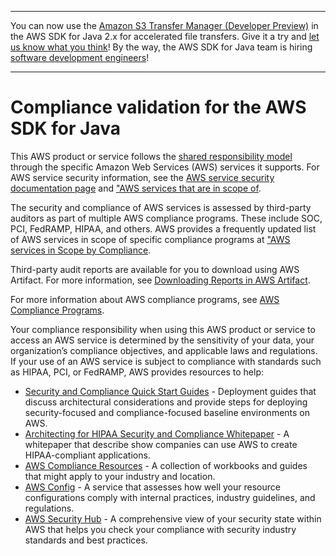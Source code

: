 --------

You can now use the [Amazon S3 Transfer Manager \(Developer Preview\)](https://bit.ly/2WQebiP) in the AWS SDK for Java 2\.x for accelerated file transfers\. Give it a try and [let us know what you think](https://bit.ly/3zT1YYM)\! By the way, the AWS SDK for Java team is hiring [software development engineers](https://github.com/aws/aws-sdk-java-v2/issues/3156)\!

--------

# Compliance validation for the AWS SDK for Java<a name="security-compliance-validation"></a>

This AWS product or service follows the [shared responsibility model](http://aws.amazon.com/compliance/shared-responsibility-model/) through the specific Amazon Web Services \(AWS\) services it supports\. For AWS service security information, see the [AWS service security documentation page](http://docs.aws.amazon.com/security/?id=docs_gateway#aws-security) and ["AWS services that are in scope of](http://aws.amazon.com/compliance/services-in-scope/)\.

The security and compliance of AWS services is assessed by third\-party auditors as part of multiple AWS compliance programs\. These include SOC, PCI, FedRAMP, HIPAA, and others\. AWS provides a frequently updated list of AWS services in scope of specific compliance programs at ["AWS services in Scope by Compliance](http://aws.amazon.com/compliance/services-in-scope/)\.

Third\-party audit reports are available for you to download using AWS Artifact\. For more information, see [Downloading Reports in AWS Artifact](https://docs.aws.amazon.com/artifact/latest/ug/downloading-documents.html)\.

For more information about AWS compliance programs, see [AWS Compliance Programs](http://aws.amazon.com/compliance/programs/)\.

Your compliance responsibility when using this AWS product or service to access an AWS service is determined by the sensitivity of your data, your organization’s compliance objectives, and applicable laws and regulations\. If your use of an AWS service is subject to compliance with standards such as HIPAA, PCI, or FedRAMP, AWS provides resources to help:
+  [Security and Compliance Quick Start Guides](https://aws.amazon.com/quickstart/?quickstart-all.sort-by=item.additionalFields.updateDate&quickstart-all.sort-order=desc&awsf.quickstart-homepage-filter=categories%23security-identity-compliance) \- Deployment guides that discuss architectural considerations and provide steps for deploying security\-focused and compliance\-focused baseline environments on AWS\.
+  [Architecting for HIPAA Security and Compliance Whitepaper](https://d0.awsstatic.com/whitepapers/compliance/AWS_HIPAA_Compliance_Whitepaper.pdf) \- A whitepaper that describe show companies can use AWS to create HIPAA\-compliant applications\.
+  [AWS Compliance Resources](http://aws.amazon.com/compliance/resources/) \- A collection of workbooks and guides that might apply to your industry and location\.
+  [AWS Config](http://aws.amazon.com/config/) \- A service that assesses how well your resource configurations comply with internal practices, industry guidelines, and regulations\.
+  [AWS Security Hub](http://aws.amazon.com/security-hub/) \- A comprehensive view of your security state within AWS that helps you check your compliance with security industry standards and best practices\.